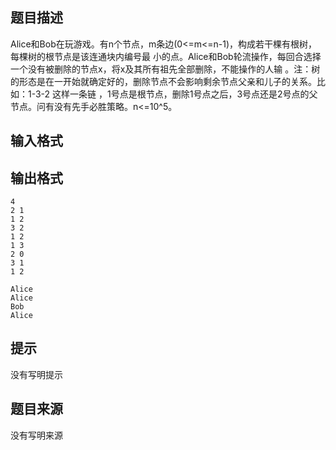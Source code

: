 


## 题目描述
Alice和Bob在玩游戏。有n个节点，m条边(0<=m<=n-1)，构成若干棵有根树，每棵树的根节点是该连通块内编号最
小的点。Alice和Bob轮流操作，每回合选择一个没有被删除的节点x，将x及其所有祖先全部删除，不能操作的人输
。注：树的形态是在一开始就确定好的，删除节点不会影响剩余节点父亲和儿子的关系。比如：1-3-2 这样一条链
，1号点是根节点，删除1号点之后，3号点还是2号点的父节点。问有没有先手必胜策略。n<=10^5。
## 输入格式
## 输出格式

```input1
4
2 1
1 2
3 2
1 2
1 3
2 0
3 1
1 2

```
```output1
Alice
Alice
Bob
Alice
```

## 提示
没有写明提示
## 题目来源
没有写明来源


